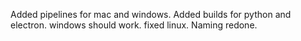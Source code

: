 Added pipelines for mac and windows.
Added builds for python and electron.
windows should work.
fixed linux.
Naming redone.